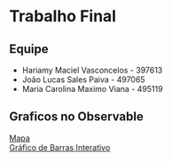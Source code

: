 # Trabalho Final

## Equipe
* Hariamy Maciel Vasconcelos - 397613 
* João Lucas Sales Paiva - 497065 
* Maria Carolina Maximo Viana - 495119


## Graficos no Observable

[Mapa](https://observablehq.com/d/198fecf07056ed07)
<br/>
[Gráfico de Barras Interativo](https://observablehq.com/d/99c68ac949681a7f)
